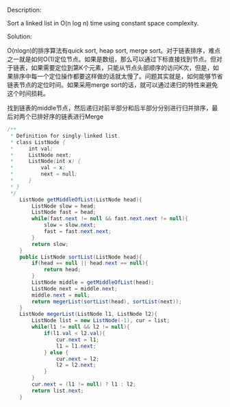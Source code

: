 Description:

Sort a linked list in O(n log n) time using constant space complexity.

Solution:

O(nlogn)的排序算法有quick sort, heap sort, merge sort。对于链表排序，难点之一就是如何O(1)定位节点。如果是数组，那么可以通过下标直接找到节点。但对于链表，如果需要定位到第K个元素，只能从节点头部顺序的访问K次，但是，如果排序中每一个定位操作都要这样做的话就太慢了。问题其实就是，如何能够节省链表节点的定位时间。如果采用merge sort的话，就可以通过递归的特性来避免这个时间损耗。

找到链表的middle节点，然后递归对前半部分和后半部分分别进行归并排序，最后对两个已排好序的链表进行Merge

```java
/** 
 * Definition for singly-linked list. 
 * class ListNode { 
 *     int val; 
 *     ListNode next; 
 *     ListNode(int x) { 
 *         val = x; 
 *         next = null; 
 *     } 
 * } 
 */  
    ListNode getMiddleOfList(ListNode head){
        ListNode slow = head;
        ListNode fast = head;
        while(fast.next != null && fast.next.next != null){
            slow = slow.next;
            fast = fast.next.next;
        }
        return slow;
    }
    public ListNode sortList(ListNode head){
        if(head == null || head.next == null){
            return head;
        }
        ListNode middle = getMiddleOfList(head);
        ListNode next = middle.next;
        middle.next = null;
        return megerList(sortList(head), sortList(next));
    }
    ListNode megerList(ListNode l1, ListNode l2){
        ListNode list = new ListNode(-1), cur = list;
        while(l1 != null && l2 != null){
            if(l1.val < l2.val){
                cur.next = l1;
                l1 = l1.next;
            } else {
                cur.next = l2;
                l2 = l2.next;
            }
        }
        cur.next = (l1 != null) ? l1 : l2;
        return list.next;
    }
```